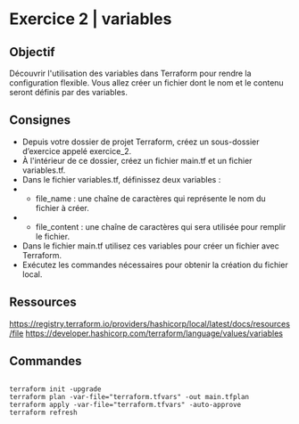 # Exercice 2 | variables

## Objectif
Découvrir l'utilisation des variables dans Terraform pour rendre la configuration flexible. Vous allez créer un fichier dont le nom et le contenu
seront définis par des variables.

## Consignes
* Depuis votre dossier de projet Terraform, créez un sous-dossier d’exercice appelé exercice_2.
* À l'intérieur de ce dossier, créez un fichier main.tf et un fichier variables.tf.
* Dans le fichier variables.tf, définissez deux variables :
* * file_name : une chaîne de caractères qui représente le nom du fichier à créer.
* * file_content : une chaîne de caractères qui sera utilisée pour remplir le fichier.
* Dans le fichier main.tf utilisez ces variables pour créer un fichier avec Terraform.
* Exécutez les commandes nécessaires pour obtenir la création du fichier local.

## Ressources
https://registry.terraform.io/providers/hashicorp/local/latest/docs/resources/file
https://developer.hashicorp.com/terraform/language/values/variables

## Commandes

```

terraform init -upgrade
terraform plan -var-file="terraform.tfvars" -out main.tfplan
terraform apply -var-file="terraform.tfvars" -auto-approve
terraform refresh

```